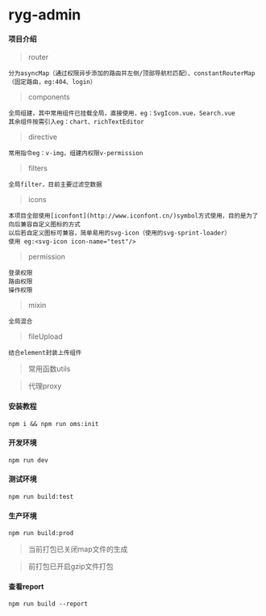 # ryg-admin

#### 项目介绍


>   router

    分为asyncMap（通过权限异步添加的路由并左侧/顶部导航栏匹配）、constantRouterMap（固定路由，eg:404、login）
    
>   components

    全局组建，其中常用组件已挂载全局，直接使用，eg：SvgIcon.vue，Search.vue
    其余组件按需引入eg：chart、richTextEditor
    
>   directive

    常用指令eg：v-img，组建内权限v-permission
    
>   filters

    全局filter，目前主要过滤空数据
    
>   icons

    本项目全部使用[iconfont](http://www.iconfont.cn/)symbol方式使用，目的是为了向后兼容自定义图标的方式
    以后若自定义图标可兼容，简单易用的svg-icon（使用的svg-sprint-loader）
    使用 eg:<svg-icon icon-name="test"/>
    
>   permission
    
    登录权限
    路由权限
    操作权限
    
>   mixin

    全局混合
        
>   fileUpload

    结合element封装上传组件

>   常用函数utils
    
>   代理proxy

#### 安装教程

    npm i && npm run oms:init

#### 开发环境

    npm run dev
    
#### 测试环境

    npm run build:test 

#### 生产环境

    npm run build:prod 

   >当前打包已关闭map文件的生成
    
   >前打包已开启gzip文件打包

#### 查看report

    npm run build --report


